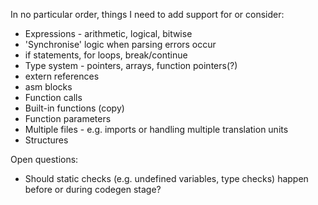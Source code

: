 In no particular order, things I need to add support for or consider:

- Expressions - arithmetic, logical, bitwise
- 'Synchronise' logic when parsing errors occur
- if statements, for loops, break/continue
- Type system - pointers, arrays, function pointers(?)
- extern references
- asm blocks
- Function calls
- Built-in functions (copy)
- Function parameters
- Multiple files - e.g. imports or handling multiple translation units
- Structures

Open questions:

- Should static checks (e.g. undefined variables, type checks) happen before or during codegen stage?
